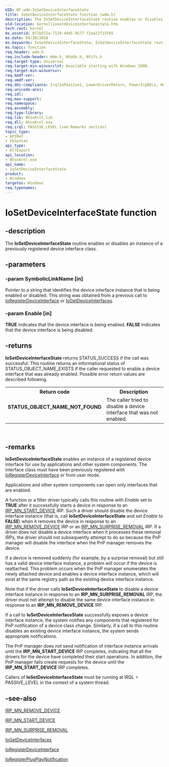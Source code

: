 ```yaml
---
UID: NF:wdm.IoSetDeviceInterfaceState
title: IoSetDeviceInterfaceState function (wdm.h)
description: The IoSetDeviceInterfaceState routine enables or disables an instance of a previously registered device interface class.
old-location: kernel\iosetdeviceinterfacestate.htm
tech.root: kernel
ms.assetid: 071b5f2a-7129-4de5-9577-f2aa22f23765
ms.date: 04/30/2018
ms.keywords: IoSetDeviceInterfaceState, IoSetDeviceInterfaceState routine [Kernel-Mode Driver Architecture], k104_da5493d0-6dd5-4404-a647-6c23825df29c.xml, kernel.iosetdeviceinterfacestate, wdm/IoSetDeviceInterfaceState
ms.topic: function
req.header: wdm.h
req.include-header: Wdm.h, Ntddk.h, Ntifs.h
req.target-type: Universal
req.target-min-winverclnt: Available starting with Windows 2000.
req.target-min-winversvr: 
req.kmdf-ver: 
req.umdf-ver: 
req.ddi-compliance: IrqlIoPassive1, LowerDriverReturn, PowerIrpDDis, HwStorPortProhibitedDDIs
req.unicode-ansi: 
req.idl: 
req.max-support: 
req.namespace: 
req.assembly: 
req.type-library: 
req.lib: NtosKrnl.lib
req.dll: NtosKrnl.exe
req.irql: PASSIVE_LEVEL (see Remarks section)
topic_type:
- APIRef
- kbSyntax
api_type:
- DllExport
api_location:
- NtosKrnl.exe
api_name:
- IoSetDeviceInterfaceState
product:
- Windows
targetos: Windows
req.typenames: 
---
```


# IoSetDeviceInterfaceState function


## -description


The <b>IoSetDeviceInterfaceState</b> routine enables or disables an instance of a previously registered device interface class. 


## -parameters




### -param SymbolicLinkName [in]

Pointer to a string that identifies the device interface instance that is being enabled or disabled. This string was obtained from a previous call to <a href="https://msdn.microsoft.com/library/windows/hardware/ff549506">IoRegisterDeviceInterface</a> or <a href="https://msdn.microsoft.com/library/windows/hardware/ff549186">IoGetDeviceInterfaces</a>. 


### -param Enable [in]

<b>TRUE</b> indicates that the device interface is being enabled. <b>FALSE</b> indicates that the device interface is being disabled. 


## -returns



<b>IoSetDeviceInterfaceState</b> returns STATUS_SUCCESS if the call was successful. This routine returns an informational status of STATUS_OBJECT_NAME_EXISTS if the caller requested to enable a device interface that was already enabled. Possible error return values are described following.

<table>
<tr>
<th>Return code</th>
<th>Description</th>
</tr>
<tr>
<td width="40%">
<dl>
<dt><b>STATUS_OBJECT_NAME_NOT_FOUND</b></dt>
</dl>
</td>
<td width="60%">
The caller tried to disable a device interface that was not enabled.

</td>
</tr>
</table>
 




## -remarks



<b>IoSetDeviceInterfaceState</b> enables an instance of a registered device interface for use by applications and other system components. The interface class must have been previously registered with <a href="https://msdn.microsoft.com/library/windows/hardware/ff549506">IoRegisterDeviceInterface</a> or from user mode. 

Applications and other system components can open only interfaces that are enabled.

A function or a filter driver typically calls this routine with <i>Enable</i> set to <b>TRUE</b> after it successfully starts a device in response to an <a href="https://msdn.microsoft.com/library/windows/hardware/ff551749">IRP_MN_START_DEVICE</a> IRP. Such a driver should disable the device interface instance (that is, call <b>IoSetDeviceInterfaceState</b> and set <i>Enable</i> to <b>FALSE</b>) when it removes the device in response to an <a href="https://msdn.microsoft.com/library/windows/hardware/ff551738">IRP_MN_REMOVE_DEVICE</a> IRP or an <a href="https://msdn.microsoft.com/library/windows/hardware/ff551760">IRP_MN_SURPRISE_REMOVAL</a> IRP. If a driver does not disable a device interface when it processes these removal IRPs, the driver should not subsequently attempt to do so because the PnP manager will disable the interface when the PnP manager removes the device. 

If a device is removed suddenly (for example, by a surprise removal) but still has a valid device interface instance, a problem will occur if the device is reattached. This problem occurs when the PnP manager enumerates the newly attached device and enables a device interface instance, which will exist at the same registry path as the existing device interface instance.

Note that if the driver calls <b>IoSetDeviceInterfaceState</b> to disable a device interface instance in response to an <b>IRP_MN_SURPRISE_REMOVAL</b> IRP, the driver must not attempt to disable the same device interface instance in response to an <b>IRP_MN_REMOVE_DEVICE</b> IRP.

If a call to <b>IoSetDeviceInterfaceState</b> successfully exposes a device interface instance, the system notifies any components that registered for PnP notification of a device class change. Similarly, if a call to this routine disables an existing device interface instance, the system sends appropriate notifications.

The PnP manager does not send notification of interface instance arrivals until the <b>IRP_MN_START_DEVICE</b> IRP completes, indicating that all the drivers for the device have completed their start operations. In addition, the PnP manager fails create requests for the device until the <b>IRP_MN_START_DEVICE</b> IRP completes.

Callers of <b>IoSetDeviceInterfaceState</b> must be running at IRQL = PASSIVE_LEVEL in the context of a system thread.




## -see-also




<a href="https://msdn.microsoft.com/library/windows/hardware/ff551738">IRP_MN_REMOVE_DEVICE</a>



<a href="https://msdn.microsoft.com/library/windows/hardware/ff551749">IRP_MN_START_DEVICE</a>



<a href="https://msdn.microsoft.com/library/windows/hardware/ff551760">IRP_MN_SURPRISE_REMOVAL</a>



<a href="https://msdn.microsoft.com/library/windows/hardware/ff549186">IoGetDeviceInterfaces</a>



<a href="https://msdn.microsoft.com/library/windows/hardware/ff549506">IoRegisterDeviceInterface</a>



<a href="https://msdn.microsoft.com/library/windows/hardware/ff549526">IoRegisterPlugPlayNotification</a>
 

 

